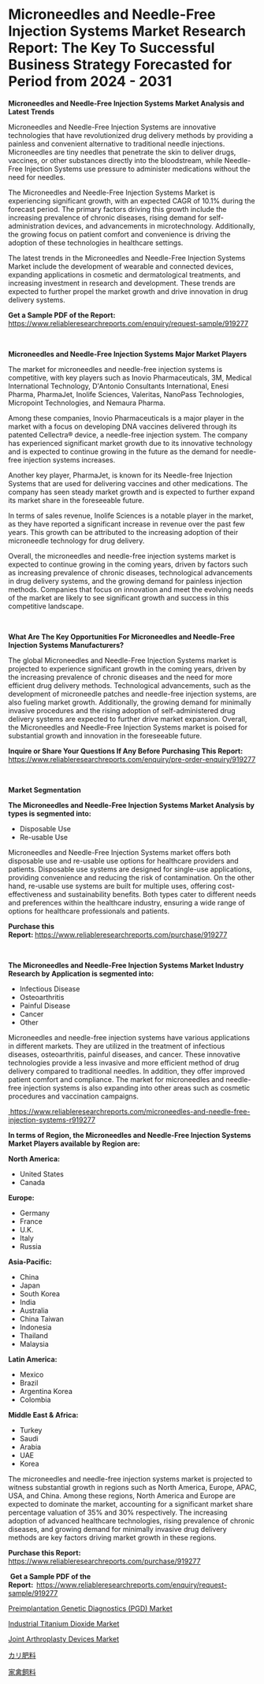 <p><h1>Microneedles and Needle-Free Injection Systems Market Research Report: The Key To Successful Business Strategy Forecasted for Period from 2024 - 2031</h1></p><p><strong>Microneedles and Needle-Free Injection Systems Market Analysis and Latest Trends</strong></p>
<p><p>Microneedles and Needle-Free Injection Systems are innovative technologies that have revolutionized drug delivery methods by providing a painless and convenient alternative to traditional needle injections. Microneedles are tiny needles that penetrate the skin to deliver drugs, vaccines, or other substances directly into the bloodstream, while Needle-Free Injection Systems use pressure to administer medications without the need for needles.</p><p>The Microneedles and Needle-Free Injection Systems Market is experiencing significant growth, with an expected CAGR of 10.1% during the forecast period. The primary factors driving this growth include the increasing prevalence of chronic diseases, rising demand for self-administration devices, and advancements in microtechnology. Additionally, the growing focus on patient comfort and convenience is driving the adoption of these technologies in healthcare settings.</p><p>The latest trends in the Microneedles and Needle-Free Injection Systems Market include the development of wearable and connected devices, expanding applications in cosmetic and dermatological treatments, and increasing investment in research and development. These trends are expected to further propel the market growth and drive innovation in drug delivery systems.</p></p>
<p><strong>Get a Sample PDF of the Report:&nbsp;</strong> <a href="https://www.reliableresearchreports.com/enquiry/request-sample/919277">https://www.reliableresearchreports.com/enquiry/request-sample/919277</a></p>
<p>&nbsp;</p>
<p><strong>Microneedles and Needle-Free Injection Systems Major Market Players</strong></p>
<p><p>The market for microneedles and needle-free injection systems is competitive, with key players such as Inovio Pharmaceuticals, 3M, Medical International Technology, D'Antonio Consultants International, Enesi Pharma, PharmaJet, Inolife Sciences, Valeritas, NanoPass Technologies, Micropoint Technologies, and Nemaura Pharma.</p><p>Among these companies, Inovio Pharmaceuticals is a major player in the market with a focus on developing DNA vaccines delivered through its patented Cellectra® device, a needle-free injection system. The company has experienced significant market growth due to its innovative technology and is expected to continue growing in the future as the demand for needle-free injection systems increases.</p><p>Another key player, PharmaJet, is known for its Needle-free Injection Systems that are used for delivering vaccines and other medications. The company has seen steady market growth and is expected to further expand its market share in the foreseeable future.</p><p>In terms of sales revenue, Inolife Sciences is a notable player in the market, as they have reported a significant increase in revenue over the past few years. This growth can be attributed to the increasing adoption of their microneedle technology for drug delivery.</p><p>Overall, the microneedles and needle-free injection systems market is expected to continue growing in the coming years, driven by factors such as increasing prevalence of chronic diseases, technological advancements in drug delivery systems, and the growing demand for painless injection methods. Companies that focus on innovation and meet the evolving needs of the market are likely to see significant growth and success in this competitive landscape.</p></p>
<p>&nbsp;</p>
<p><strong>What Are The Key Opportunities For Microneedles and Needle-Free Injection Systems Manufacturers?</strong></p>
<p><p>The global Microneedles and Needle-Free Injection Systems market is projected to experience significant growth in the coming years, driven by the increasing prevalence of chronic diseases and the need for more efficient drug delivery methods. Technological advancements, such as the development of microneedle patches and needle-free injection systems, are also fueling market growth. Additionally, the growing demand for minimally invasive procedures and the rising adoption of self-administered drug delivery systems are expected to further drive market expansion. Overall, the Microneedles and Needle-Free Injection Systems market is poised for substantial growth and innovation in the foreseeable future.</p></p>
<p><strong>Inquire or Share Your Questions If Any Before Purchasing This Report:</strong> <a href="https://www.reliableresearchreports.com/enquiry/pre-order-enquiry/919277">https://www.reliableresearchreports.com/enquiry/pre-order-enquiry/919277</a></p>
<p>&nbsp;</p>
<p><strong>Market Segmentation</strong></p>
<p><strong>The Microneedles and Needle-Free Injection Systems Market Analysis by types is segmented into:</strong></p>
<p><ul><li>Disposable Use</li><li>Re-usable Use</li></ul></p>
<p><p>Microneedles and Needle-Free Injection Systems market offers both disposable use and re-usable use options for healthcare providers and patients. Disposable use systems are designed for single-use applications, providing convenience and reducing the risk of contamination. On the other hand, re-usable use systems are built for multiple uses, offering cost-effectiveness and sustainability benefits. Both types cater to different needs and preferences within the healthcare industry, ensuring a wide range of options for healthcare professionals and patients.</p></p>
<p><strong>Purchase this Report:&nbsp;</strong><a href="https://www.reliableresearchreports.com/purchase/919277">https://www.reliableresearchreports.com/purchase/919277</a></p>
<p>&nbsp;</p>
<p><strong>The Microneedles and Needle-Free Injection Systems Market Industry Research by Application is segmented into:</strong></p>
<p><ul><li>Infectious Disease</li><li>Osteoarthritis</li><li>Painful Disease</li><li>Cancer</li><li>Other</li></ul></p>
<p><p>Microneedles and needle-free injection systems have various applications in different markets. They are utilized in the treatment of infectious diseases, osteoarthritis, painful diseases, and cancer. These innovative technologies provide a less invasive and more efficient method of drug delivery compared to traditional needles. In addition, they offer improved patient comfort and compliance. The market for microneedles and needle-free injection systems is also expanding into other areas such as cosmetic procedures and vaccination campaigns.</p></p>
<p><a href="https://www.reliableresearchreports.com/microneedles-and-needle-free-injection-systems-r919277">&nbsp;https://www.reliableresearchreports.com/microneedles-and-needle-free-injection-systems-r919277</a></p>
<p><strong>In terms of Region, the Microneedles and Needle-Free Injection Systems Market Players available by Region are:</strong></p>
<p>
    <p> <strong> North America: </strong>
        <ul>
            <li>United States</li>
            <li>Canada</li>
        </ul>
        </p> 
    <p> <strong> Europe: </strong>
        <ul>
            <li>Germany</li>
            <li>France</li>
            <li>U.K.</li>
            <li>Italy</li>
            <li>Russia</li>
        </ul>
        </p> 
    <p> <strong> Asia-Pacific: </strong>
        <ul>
            <li>China</li>
            <li>Japan</li>
            <li>South Korea</li>
            <li>India</li>
            <li>Australia</li>
            <li>China Taiwan</li>
            <li>Indonesia</li>
            <li>Thailand</li>
            <li>Malaysia</li>
        </ul>
        </p> 
    <p> <strong> Latin America: </strong>
        <ul>
            <li>Mexico</li>
            <li>Brazil</li>
            <li>Argentina Korea</li>
            <li>Colombia</li>
        </ul>
        </p> 
    <p> <strong> Middle East & Africa: </strong>
        <ul>
            <li>Turkey</li>
            <li>Saudi</li>
            <li>Arabia</li>
            <li>UAE</li>
            <li>Korea</li>
        </ul>
    </p>
    </p>
<p><p>The microneedles and needle-free injection systems market is projected to witness substantial growth in regions such as North America, Europe, APAC, USA, and China. Among these regions, North America and Europe are expected to dominate the market, accounting for a significant market share percentage valuation of 35% and 30% respectively. The increasing adoption of advanced healthcare technologies, rising prevalence of chronic diseases, and growing demand for minimally invasive drug delivery methods are key factors driving market growth in these regions.</p></p>
<p><strong>Purchase this Report: </strong><a href="https://www.reliableresearchreports.com/purchase/919277">https://www.reliableresearchreports.com/purchase/919277</a></p>
<p>&nbsp;<strong>Get a Sample PDF of the Report:&nbsp;&nbsp;</strong><a href="https://www.reliableresearchreports.com/enquiry/request-sample/919277">https://www.reliableresearchreports.com/enquiry/request-sample/919277</a></p>
<p><strong></strong></p>
<p><p><a href="https://github.com/Angelnienowdseej3e45z3p8c/Market-Research-Report-List-2/blob/main/preimplantation-genetic-diagnostics-pgd-market.md">Preimplantation Genetic Diagnostics (PGD) Market</a></p><p><a href="https://issuu.com/reportprime-2/docs/industrial-titanium-dioxide-market-size-2030.pptx">Industrial Titanium Dioxide Market</a></p><p><a href="https://github.com/brentleyjimmiealvaradoz4l1rea/Market-Research-Report-List-2/blob/main/joint-arthroplasty-devices-market.md">Joint Arthroplasty Devices Market</a></p><p><a href="https://github.com/EstaSprer20231/Market-Research-Report-List-1/blob/main/781331147339.md">カリ肥料</a></p><p><a href="https://github.com/klon646/Market-Research-Report-List-1/blob/main/245475447340.md">家禽飼料</a></p></p>